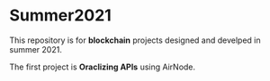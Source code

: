 # Summer2021
This repository is for **blockchain** projects designed and develped in summer 2021.

The first project is **Oraclizing APIs** using AirNode.
